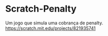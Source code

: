 # Scratch-Penalty
Um jogo que simula uma cobrança de penalty.
https://scratch.mit.edu/projects/821935741
